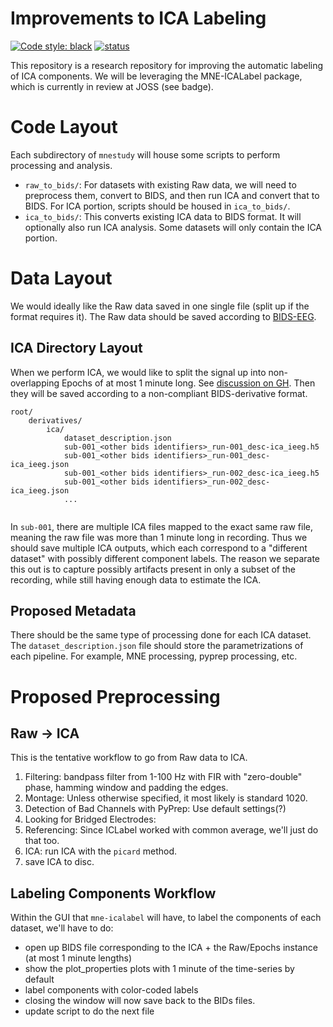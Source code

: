 # Improvements to ICA Labeling

[![Code style: black](https://img.shields.io/badge/code%20style-black-000000.svg)](https://github.com/psf/black)
[![status](https://joss.theoj.org/papers/d91770e35a985ecda4f2e1f124977207/status.svg)](https://joss.theoj.org/papers/d91770e35a985ecda4f2e1f124977207)

This repository is a research repository for improving the automatic labeling of ICA components. We will be leveraging the MNE-ICALabel package, which is currently in review at JOSS (see badge).

# Code Layout

Each subdirectory of `mnestudy` will house some scripts to perform processing and analysis.

- ``raw_to_bids/``: For datasets with existing Raw data, we will need to preprocess them, convert to BIDS, and then run ICA and convert that to BIDS. For ICA portion, scripts should be housed in ``ica_to_bids/``.
- ``ica_to_bids/``: This converts existing ICA data to BIDS format. It will optionally also run ICA analysis. Some datasets will only contain the ICA portion.

# Data Layout

We would ideally like the Raw data saved in one single file (split up if the format requires it). The Raw data should be saved according to [BIDS-EEG](https://bids-specification.readthedocs.io/en/stable/04-modality-specific-files/03-electroencephalography.html).

## ICA Directory Layout

When we perform ICA, we would like to split the signal up into non-overlapping Epochs of at most 1 minute long. See [discussion on GH](https://github.com/mne-tools/mne-icalabel/issues/12). Then they will be saved according to a non-compliant BIDS-derivative format.

```
root/
    derivatives/
        ica/
            dataset_description.json
            sub-001_<other bids identifiers>_run-001_desc-ica_ieeg.h5
            sub-001_<other bids identifiers>_run-001_desc-ica_ieeg.json
            sub-001_<other bids identifiers>_run-002_desc-ica_ieeg.h5
            sub-001_<other bids identifiers>_run-002_desc-ica_ieeg.json
            ...
            
```

In `sub-001`, there are multiple ICA files mapped to the exact same raw file, meaning the raw file was more than 1 minute long in recording. Thus we should save multiple ICA outputs, which each correspond to a "different dataset" with possibly different component labels. The reason we separate this out is to capture possibly artifacts present in only a subset of the recording, while still having enough data to estimate the ICA.

## Proposed Metadata

There should be the same type of processing done for each ICA dataset. The ``dataset_description.json`` file should store the parametrizations of each pipeline. For example, MNE processing, pyprep processing, etc.

# Proposed Preprocessing

## Raw -> ICA

This is the tentative workflow to go from Raw data to ICA.

1. Filtering: bandpass filter from 1-100 Hz with FIR with "zero-double" phase, hamming window and padding the edges.
2. Montage: Unless otherwise specified, it most likely is standard 1020.
3. Detection of Bad Channels with PyPrep: Use default settings(?)
4. Looking for Bridged Electrodes:
5. Referencing: Since ICLabel worked with common average, we'll just do that too.
6. ICA: run ICA with the ``picard`` method.
7. save ICA to disc.

## Labeling Components Workflow

Within the GUI that ``mne-icalabel`` will have, to label the components of each dataset, we'll have to do:

- open up BIDS file corresponding to the ICA + the Raw/Epochs instance (at most 1 minute lengths)
- show the plot_properties plots with 1 minute of the time-series by default
- label components with color-coded labels
- closing the window will now save back to the BIDs files.
- update script to do the next file
